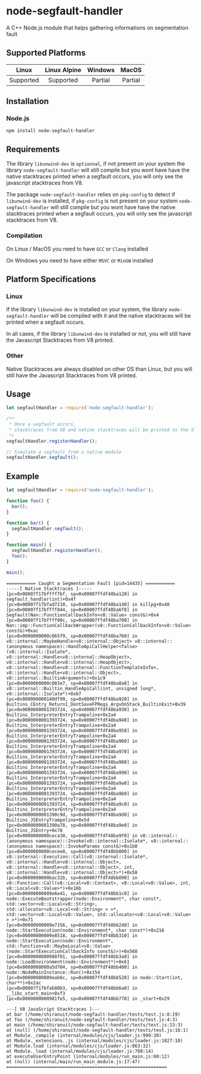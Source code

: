 # node-segfault-handler

A C++ Node.js module that helps gathering informations on segmentation fault

## Supported Platforms

| Linux | Linux Alpine | Windows | MacOS |
|:-----:|:------------:|:-------:|:-----:|
| Supported    | Supported           |      Partial | Partial    |

## Installation

### Node.js
```
npm install node-segfault-handler
```
## Requirements

The library `libunwind-dev` is `optionnal`, if not present on your system the library `node-segfault-handler` will still compile but you wont have have the native stacktraces printed when a segfault occurs, you will only see the javascript stacktraces from V8.

The package `node-segfault-handler` relies on `pkg-config` to detect if `libunwind-dev` is installed, if `pkg-config` is not present on your system `node-segfault-handler` will still compile but you wont have have the native stacktraces printed when a segfault occurs, you will only see the javascript stacktraces from V8.

### Compilation

On Linux / MacOS you need to have `GCC` or `Clang` installed

On Windows you need to have either `MSVC` or `MinGW` installed

## Platform Specifications
### Linux
If the library `libunwind-dev` is installed on your system, the library `node-segfault-handler` will be compiled with it and the native stacktraces will be printed when a segfault occurs.

In all cases, if the library `libunwind-dev` is installed or not, you will still have the Javascript Stacktraces from V8 printed.
### Other
Native Stacktraces are always disabled on other OS than Linux, but you will still have the Javascript Stacktraces from V8 printed.

## Usage

```js
let segfaultHandler = require('node-segfault-handler');

/**
 * Once a segfault occurs, 
 * stacktraces from V8 and native stacktraces will be printed to the STDERR
 */ 
segfaultHandler.registerHandler();

// Simulate a segfault from a native module
segfaultHandler.segfault();

```

## Example

```js
let segfaultHandler = require('node-segfault-handler');

function foo() {
  bar();
}

function bar() {
  segfaultHandler.segfault();
}

function main() {
  segfaultHandler.registerHandler();
  foo();
}

main();
```

```
=========== Caught a Segmentation Fault [pid=14435] ===========
-----[ Native Stacktraces ]-----
[pc=0x00007f17bffff7bf, sp=0x00007ffdf48ba120] in segfault_handler(int)+0x4f
[pc=0x00007f17bfad7210, sp=0x00007ffdf48ba140] in killpg+0x40
[pc=0x00007f17bffff844, sp=0x00007ffdf48ba6f8] in Segfault(Nan::FunctionCallbackInfo<v8::Value> const&)+0x4
[pc=0x00007f17bffff90c, sp=0x00007ffdf48ba700] in Nan::imp::FunctionCallbackWrapper(v8::FunctionCallbackInfo<v8::Value> const&)+0xac
[pc=0x0000000000c065f9, sp=0x00007ffdf48ba760] in v8::internal::MaybeHandle<v8::internal::Object> v8::internal::(anonymous namespace)::HandleApiCallHelper<false>(v8::internal::Isolate*, v8::internal::Handle<v8::internal::HeapObject>, v8::internal::Handle<v8::internal::HeapObject>, v8::internal::Handle<v8::internal::FunctionTemplateInfo>, v8::internal::Handle<v8::internal::Object>, v8::internal::BuiltinArguments)+0x1c9
[pc=0x0000000000c083e7, sp=0x00007ffdf48ba8a0] in v8::internal::Builtin_HandleApiCall(int, unsigned long*, v8::internal::Isolate*)+0xb7
[pc=0x000000000140df99, sp=0x00007ffdf48ba920] in Builtins_CEntry_Return1_DontSaveFPRegs_ArgvOnStack_BuiltinExit+0x39
[pc=0x0000000001393724, sp=0x00007ffdf48ba930] in Builtins_InterpreterEntryTrampoline+0x2a4
[pc=0x0000000001393724, sp=0x00007ffdf48ba940] in Builtins_InterpreterEntryTrampoline+0x2a4
[pc=0x0000000001393724, sp=0x00007ffdf48ba950] in Builtins_InterpreterEntryTrampoline+0x2a4
[pc=0x0000000001393724, sp=0x00007ffdf48ba960] in Builtins_InterpreterEntryTrampoline+0x2a4
[pc=0x0000000001393724, sp=0x00007ffdf48ba970] in Builtins_InterpreterEntryTrampoline+0x2a4
[pc=0x0000000001393724, sp=0x00007ffdf48ba980] in Builtins_InterpreterEntryTrampoline+0x2a4
[pc=0x0000000001393724, sp=0x00007ffdf48ba990] in Builtins_InterpreterEntryTrampoline+0x2a4
[pc=0x0000000001393724, sp=0x00007ffdf48ba9a0] in Builtins_InterpreterEntryTrampoline+0x2a4
[pc=0x0000000001393724, sp=0x00007ffdf48ba9b0] in Builtins_InterpreterEntryTrampoline+0x2a4
[pc=0x0000000001393724, sp=0x00007ffdf48ba9c0] in Builtins_InterpreterEntryTrampoline+0x2a4
[pc=0x0000000001390c9d, sp=0x00007ffdf48ba9d0] in Builtins_JSEntryTrampoline+0x5d
[pc=0x0000000001390a78, sp=0x00007ffdf48ba9e0] in Builtins_JSEntry+0x78
[pc=0x0000000000ceca30, sp=0x00007ffdf48ba9f0] in v8::internal::(anonymous namespace)::Invoke(v8::internal::Isolate*, v8::internal::(anonymous namespace)::InvokeParams const&)+0x1b0
[pc=0x0000000000cecee8, sp=0x00007ffdf48bb000] in v8::internal::Execution::Call(v8::internal::Isolate*, v8::internal::Handle<v8::internal::Object>, v8::internal::Handle<v8::internal::Object>, int, v8::internal::Handle<v8::internal::Object>*)+0x58
[pc=0x0000000000bac32b, sp=0x00007ffdf48bb090] in v8::Function::Call(v8::Local<v8::Context>, v8::Local<v8::Value>, int, v8::Local<v8::Value>*)+0x16b
[pc=0x00000000009e6e41, sp=0x00007ffdf48bb1c0] in node::ExecuteBootstrapper(node::Environment*, char const*, std::vector<v8::Local<v8::String>, std::allocator<v8::Local<v8::String> > >*, std::vector<v8::Local<v8::Value>, std::allocator<v8::Local<v8::Value> > >*)+0x71
[pc=0x00000000009e7156, sp=0x00007ffdf48bb240] in node::StartExecution(node::Environment*, char const*)+0x216
[pc=0x00000000009e8518, sp=0x00007ffdf48bb310] in node::StartExecution(node::Environment*, std::function<v8::MaybeLocal<v8::Value> (node::StartExecutionCallbackInfo const&)>)+0x568
[pc=0x0000000000988f01, sp=0x00007ffdf48bb3a0] in node::LoadEnvironment(node::Environment*)+0x61
[pc=0x0000000000a5d704, sp=0x00007ffdf48bb400] in node::NodeMainInstance::Run()+0x154
[pc=0x00000000009eab6c, sp=0x00007ffdf48bb520] in node::Start(int, char**)+0x2ac
[pc=0x00007f17bfab80b3, sp=0x00007ffdf48bb6a0] in __libc_start_main+0xf3
[pc=0x0000000000981fe5, sp=0x00007ffdf48bb770] in _start+0x29

---[ V8 JavaScript Stacktraces ]---
at bar (/home/shiranuit/node-segfault-handler/tests/test.js:8:19)
at foo (/home/shiranuit/node-segfault-handler/tests/test.js:4:3)
at main (/home/shiranuit/node-segfault-handler/tests/test.js:13:3)
at (null) (/home/shiranuit/node-segfault-handler/tests/test.js:16:1)
at Module._compile (internal/modules/cjs/loader.js:999:30)
at Module._extensions..js (internal/modules/cjs/loader.js:1027:10)
at Module.load (internal/modules/cjs/loader.js:863:32)
at Module._load (internal/modules/cjs/loader.js:708:14)
at executeUserEntryPoint (internal/modules/run_main.js:60:12)
at (null) (internal/main/run_main_module.js:17:47)
============================================================

```
